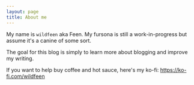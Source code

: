 ```yaml
---
layout: page
title: About me
---
```


My name is `wildfeen` aka Feen.  My fursona is still a work-in-progress but assume it's a canine of some sort.

The goal for this blog is simply to learn more about blogging and improve my writing.

If you want to help buy coffee and hot sauce, here's my ko-fi: https://ko-fi.com/wildfeen
